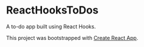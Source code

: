 # ReactHooksToDos

A to-do app built using React Hooks.

This project was bootstrapped with [Create React App](https://github.com/facebook/create-react-app).
